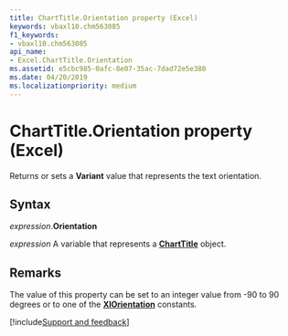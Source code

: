 ```yaml
---
title: ChartTitle.Orientation property (Excel)
keywords: vbaxl10.chm563085
f1_keywords:
- vbaxl10.chm563085
api_name:
- Excel.ChartTitle.Orientation
ms.assetid: e5cbc985-0afc-8e07-35ac-7dad72e5e380
ms.date: 04/20/2019
ms.localizationpriority: medium
---
```



# ChartTitle.Orientation property (Excel)

Returns or sets a **Variant** value that represents the text orientation.


## Syntax

_expression_.**Orientation**

_expression_ A variable that represents a **[ChartTitle](Excel.ChartTitle(object).md)** object.


## Remarks

The value of this property can be set to an integer value from -90 to 90 degrees or to one of the **[XlOrientation](Excel.XlOrientation.md)** constants.


[!include[Support and feedback](~/includes/feedback-boilerplate.md)]